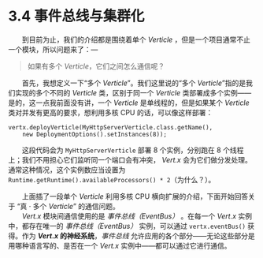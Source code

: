 # 3.4 事件总线与集群化

&emsp;&emsp;到目前为止，我们的介绍都是围绕着单个 *Verticle* ，但是一个项目通常不止一个模块，所以问题来了：—

> 如果有多个 *Verticle*，它们之间怎么通信呢？

&emsp;&emsp;首先，我想定义一下“多个 *Verticle*”。我们这里说的“多个 *Verticle*”指的是我们实现的多个不同的 *Verticle* 类，区别于同一个 *Verticle* 类部署成多个实例——是的，这一点我前面没有讲，一个 *Verticle* 是单线程的，但是如果某个 *Verticle* 类对并发有更高的要求，想利用多核 CPU 的话，可以像这样部署：

```
vertx.deployVerticle(MyHttpServerVerticle.class.getName(), 
    new DeploymentOptions().setInstances(8));
```
&emsp;&emsp;这段代码会为 `MyHttpServerVerticle` 部署 8 个实例，分别跑在 8 个线程上；我们不用担心它们监听同一个端口会有冲突， *Vert.x* 会为它们做分发处理。通常这种情况，这个实例数应当设置为 `Runtime.getRuntime().availableProcessors() * 2`（为什么？）。

&emsp;&emsp;上面插了一段单个 *Verticle* 利用多核 CPU 横向扩展的介绍，下面开始回答关于 “真 · 多个 *Verticle*” 的通信问题。  
&emsp;&emsp;*Vert.x* 模块间通信使用的是 *事件总线（EventBus）* 。在每一个 *Vert.x* 实例中，都存在唯一的 *事件总线（EventBus）* 实例，可以通过 `vertx.eventBus()` 获得。作为 ***Vert.x* 的神经系统**，*事件总线* 允许应用的各个部分——无论这些部分是用哪种语言写的、是否在一个 *Vert.x* 实例中——都可以通过它进行通信。

&emsp;&emsp;